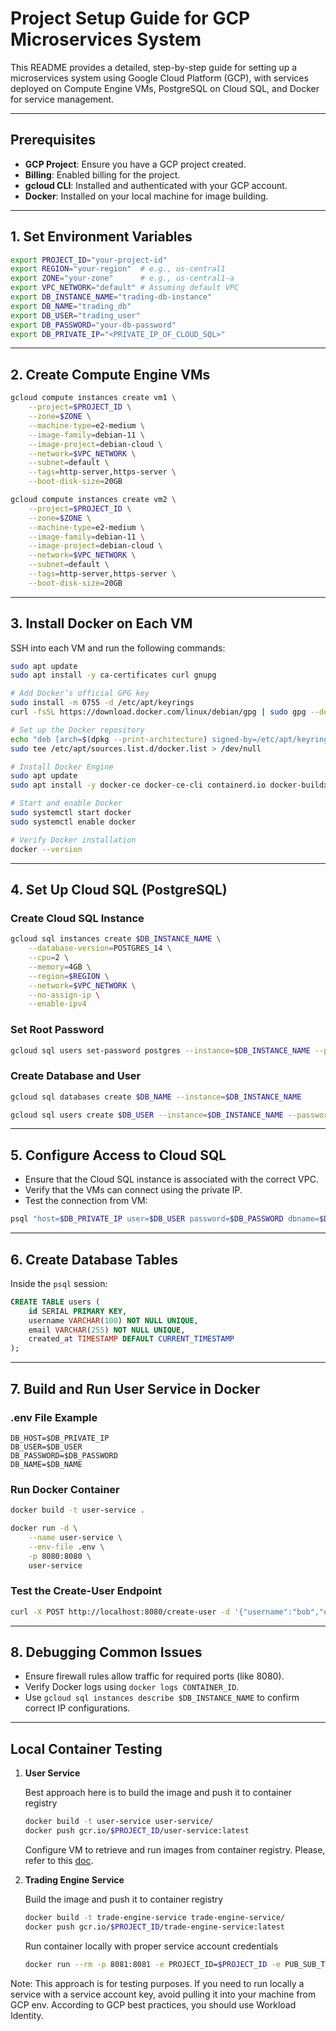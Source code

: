 # Project Setup Guide for GCP Microservices System

This README provides a detailed, step-by-step guide for setting up a microservices system using Google Cloud Platform (GCP), with services deployed on Compute Engine VMs, PostgreSQL on Cloud SQL, and Docker for service management.

---

## **Prerequisites**

- **GCP Project**: Ensure you have a GCP project created.
- **Billing**: Enabled billing for the project.
- **gcloud CLI**: Installed and authenticated with your GCP account.
- **Docker**: Installed on your local machine for image building.

---

## **1. Set Environment Variables**

```bash
export PROJECT_ID="your-project-id"
export REGION="your-region"  # e.g., us-central1
export ZONE="your-zone"      # e.g., us-central1-a
export VPC_NETWORK="default" # Assuming default VPC
export DB_INSTANCE_NAME="trading-db-instance"
export DB_NAME="trading_db"
export DB_USER="trading_user"
export DB_PASSWORD="your-db-password"
export DB_PRIVATE_IP="<PRIVATE_IP_OF_CLOUD_SQL>"
```

---

## **2. Create Compute Engine VMs**

```bash
gcloud compute instances create vm1 \
    --project=$PROJECT_ID \
    --zone=$ZONE \
    --machine-type=e2-medium \
    --image-family=debian-11 \
    --image-project=debian-cloud \
    --network=$VPC_NETWORK \
    --subnet=default \
    --tags=http-server,https-server \
    --boot-disk-size=20GB

gcloud compute instances create vm2 \
    --project=$PROJECT_ID \
    --zone=$ZONE \
    --machine-type=e2-medium \
    --image-family=debian-11 \
    --image-project=debian-cloud \
    --network=$VPC_NETWORK \
    --subnet=default \
    --tags=http-server,https-server \
    --boot-disk-size=20GB
```

---

## **3. Install Docker on Each VM**

SSH into each VM and run the following commands:

```bash
sudo apt update
sudo apt install -y ca-certificates curl gnupg

# Add Docker’s official GPG key
sudo install -m 0755 -d /etc/apt/keyrings
curl -fsSL https://download.docker.com/linux/debian/gpg | sudo gpg --dearmor -o /etc/apt/keyrings/docker.gpg

# Set up the Docker repository
echo "deb [arch=$(dpkg --print-architecture) signed-by=/etc/apt/keyrings/docker.gpg] https://download.docker.com/linux/debian $(lsb_release -cs) stable" | \
sudo tee /etc/apt/sources.list.d/docker.list > /dev/null

# Install Docker Engine
sudo apt update
sudo apt install -y docker-ce docker-ce-cli containerd.io docker-buildx-plugin docker-compose-plugin

# Start and enable Docker
sudo systemctl start docker
sudo systemctl enable docker

# Verify Docker installation
docker --version
```

---

## **4. Set Up Cloud SQL (PostgreSQL)**

### Create Cloud SQL Instance
```bash
gcloud sql instances create $DB_INSTANCE_NAME \
    --database-version=POSTGRES_14 \
    --cpu=2 \
    --memory=4GB \
    --region=$REGION \
    --network=$VPC_NETWORK \
    --no-assign-ip \
    --enable-ipv4
```

### Set Root Password
```bash
gcloud sql users set-password postgres --instance=$DB_INSTANCE_NAME --password=$DB_PASSWORD
```

### Create Database and User
```bash
gcloud sql databases create $DB_NAME --instance=$DB_INSTANCE_NAME

gcloud sql users create $DB_USER --instance=$DB_INSTANCE_NAME --password=$DB_PASSWORD
```

---

## **5. Configure Access to Cloud SQL**

- Ensure that the Cloud SQL instance is associated with the correct VPC.
- Verify that the VMs can connect using the private IP.
- Test the connection from VM:

```bash
psql "host=$DB_PRIVATE_IP user=$DB_USER password=$DB_PASSWORD dbname=$DB_NAME sslmode=disable"
```

---

## **6. Create Database Tables**

Inside the `psql` session:

```sql
CREATE TABLE users (
    id SERIAL PRIMARY KEY,
    username VARCHAR(100) NOT NULL UNIQUE,
    email VARCHAR(255) NOT NULL UNIQUE,
    created_at TIMESTAMP DEFAULT CURRENT_TIMESTAMP
);
```

---

## **7. Build and Run User Service in Docker**

### .env File Example
```env
DB_HOST=$DB_PRIVATE_IP
DB_USER=$DB_USER
DB_PASSWORD=$DB_PASSWORD
DB_NAME=$DB_NAME
```

### Run Docker Container

```bash
docker build -t user-service .

docker run -d \
    --name user-service \
    --env-file .env \
    -p 8080:8080 \
    user-service
```

### Test the Create-User Endpoint
```bash
curl -X POST http://localhost:8080/create-user -d '{"username":"bob","email":"bob@example.com"}' -H "Content-Type: application/json"
```

---

## **8. Debugging Common Issues**
- Ensure firewall rules allow traffic for required ports (like 8080).
- Verify Docker logs using `docker logs CONTAINER_ID`.
- Use `gcloud sql instances describe $DB_INSTANCE_NAME` to confirm correct IP configurations.

---

## Local Container Testing

1. **User Service**

    Best approach here is to build the image and push it to container registry
    
    ```bash
    docker build -t user-service user-service/
    docker push gcr.io/$PROJECT_ID/user-service:latest
    ```
    
    Configure VM to retrieve and run images from container registry. Please, refer to this [doc](docs/vm-configure-iam.md).

2. **Trading Engine Service**

    Build the image and push it to container registry
    
    ```bash
    docker build -t trade-engine-service trade-engine-service/
    docker push gcr.io/$PROJECT_ID/trade-engine-service:latest
    ```
    
    Run container locally with proper service account credentials
    
    ```bash
    docker run --rm -p 8081:8081 -e PROJECT_ID=$PROJECT_ID -e PUB_SUB_TOPIC=$TOPIC_ID -e GOOGLE_APPLICATION_CREDENTIALS="/gcp-auth/key.json" -v $ABSOLUTE_PATH_KEY:/gcp-auth/key.json:ro trade-engine-service
    ```

Note: This approach is for testing purposes. If you need to run locally a service with a service account key, avoid pulling it into your machine from GCP env. According to GCP best practices, you should use Workload Identity.
